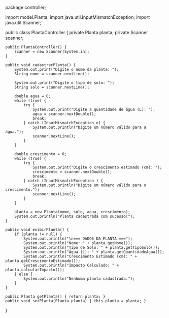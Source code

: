 package controller;

import model.Planta;
import java.util.InputMismatchException;
import java.util.Scanner;

public class PlantaController {
    private Planta planta;
    private Scanner scanner;

    public PlantaController() {
        scanner = new Scanner(System.in);
    }

    public void cadastrarPlanta() {
        System.out.print("Digite o nome da planta: ");
        String nome = scanner.nextLine();

        System.out.print("Digite o tipo de solo: ");
        String solo = scanner.nextLine();

        double agua = 0;
        while (true) {
            try {
                System.out.print("Digite a quantidade de água (L): ");
                agua = scanner.nextDouble();
                break;
            } catch (InputMismatchException e) {
                System.out.println("Digite um número válido para a água.");
                scanner.nextLine();
            }
        }

        double crescimento = 0;
        while (true) {
            try {
                System.out.print("Digite o crescimento estimado (cm): ");
                crescimento = scanner.nextDouble();
                break;
            } catch (InputMismatchException ) {
                System.out.println("Digite um número válido para o crescimento.");
                scanner.nextLine();
            }
        }

        planta = new Planta(nome, solo, agua, crescimento);
        System.out.println("Planta cadastrada com sucesso!");
    }

    public void exibirPlanta() {
        if (planta != null) {
            System.out.println("\n=== DADOS DA PLANTA ===");
            System.out.println("Nome: " + planta.getNome());
            System.out.println("Tipo de Solo: " + planta.getTipoSolo());
            System.out.println("Água (L): " + planta.getQuantidadeAgua());
            System.out.println("Crescimento Estimado (cm): " + planta.getCrescimentoEstimado());
            System.out.println("Impacto Calculado: " + planta.calcularImpacto());
        } else {
            System.out.println("Nenhuma planta cadastrada.");
        }
    }

    public Planta getPlanta() { return planta; }
    public void setPlanta(Planta planta) { this.planta = planta; }
}
